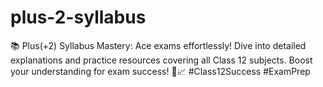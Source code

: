 # plus-2-syllabus
📚 Plus(+2) Syllabus Mastery: Ace exams effortlessly! Dive into detailed explanations and practice resources covering all Class 12 subjects. Boost your understanding for exam success! 🚀📈 #Class12Success #ExamPrep
